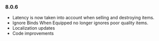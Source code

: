### 8.0.6
* Latency is now taken into account when selling and destroying items.
* Ignore Binds When Equipped no longer ignores poor quality items.
* Localization updates
* Code improvements
